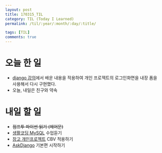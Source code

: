 ```yaml
---
layout: post
title: 170315_TIL
category: TIL (Today I Learned)
permalink: /til/:year/:month/:day/:title/

tags: [TIL]
comments: true
---
```

# 오늘 한 일
- [django 강의](https://www.inflearn.com/course/django-%ED%8C%8C%EC%9D%B4%EC%8D%AC-%EC%9E%A5%EA%B3%A0-%EA%B0%95%EC%A2%8C/)에서 배운 내용을 적용하여 개인 프로젝트의 로그인화면을 내장 폼을 사용해서 다시 구현했다.
- 오늘, 내일은 친구와 약속
# 내일 할 일
- ~~점프투 파이썬 읽기 (제어문)~~
- [생활코딩 MySQL](https://opentutorials.org/course/195) 수업듣기
- [장고 개인프로젝트](http://siwabada.pythonanywhere.com/) CBV 적용하기
- [AskDjango](https://nomade.kr/vod/django/) 기본편 시작하기
